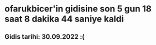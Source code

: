 # ofarukbicer'in gidisine son 5 gun 18 saat 8 dakika 44 saniye kaldi

## Gidis tarihi: 30.09.2022 :(